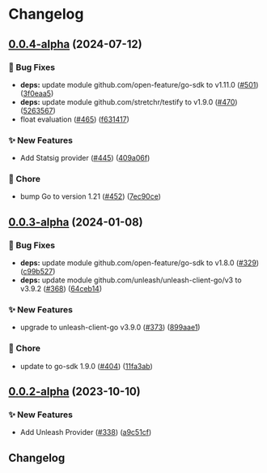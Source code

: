 # Changelog

## [0.0.4-alpha](https://github.com/open-feature/go-sdk-contrib/compare/providers/unleash/v0.0.3-alpha...providers/unleash/v0.0.4-alpha) (2024-07-12)


### 🐛 Bug Fixes

* **deps:** update module github.com/open-feature/go-sdk to v1.11.0 ([#501](https://github.com/open-feature/go-sdk-contrib/issues/501)) ([3f0eaa5](https://github.com/open-feature/go-sdk-contrib/commit/3f0eaa575500baa663dc24dbfc6cf8214565471f))
* **deps:** update module github.com/stretchr/testify to v1.9.0 ([#470](https://github.com/open-feature/go-sdk-contrib/issues/470)) ([5263567](https://github.com/open-feature/go-sdk-contrib/commit/52635679b633e01e23196885a4a98d3cecbc8822))
* float evaluation ([#465](https://github.com/open-feature/go-sdk-contrib/issues/465)) ([f631417](https://github.com/open-feature/go-sdk-contrib/commit/f631417d3b545c075253d7b83ccd20366bcdd833))


### ✨ New Features

* Add Statsig provider ([#445](https://github.com/open-feature/go-sdk-contrib/issues/445)) ([409a06f](https://github.com/open-feature/go-sdk-contrib/commit/409a06fcf0157469495cf759692f333ae9d808f6))


### 🧹 Chore

* bump Go to version 1.21 ([#452](https://github.com/open-feature/go-sdk-contrib/issues/452)) ([7ec90ce](https://github.com/open-feature/go-sdk-contrib/commit/7ec90ce4f9b06670187561afd9e342eed4228be1))

## [0.0.3-alpha](https://github.com/open-feature/go-sdk-contrib/compare/providers/unleash/v0.0.2-alpha...providers/unleash/v0.0.3-alpha) (2024-01-08)


### 🐛 Bug Fixes

* **deps:** update module github.com/open-feature/go-sdk to v1.8.0 ([#329](https://github.com/open-feature/go-sdk-contrib/issues/329)) ([c99b527](https://github.com/open-feature/go-sdk-contrib/commit/c99b52728bad9dce52bfb78a08ae5f4eea83a397))
* **deps:** update module github.com/unleash/unleash-client-go/v3 to v3.9.2 ([#368](https://github.com/open-feature/go-sdk-contrib/issues/368)) ([64ceb14](https://github.com/open-feature/go-sdk-contrib/commit/64ceb14a50ebe065106b83dde50269dce3ce4d25))


### ✨ New Features

* upgrade to unleash-client-go v3.9.0 ([#373](https://github.com/open-feature/go-sdk-contrib/issues/373)) ([899aae1](https://github.com/open-feature/go-sdk-contrib/commit/899aae1f4f13446225333579e9024cd3c1a93a42))


### 🧹 Chore

* update to go-sdk 1.9.0 ([#404](https://github.com/open-feature/go-sdk-contrib/issues/404)) ([11fa3ab](https://github.com/open-feature/go-sdk-contrib/commit/11fa3aba065a6dd81caca30e76efc16fb64a25e3))

## [0.0.2-alpha](https://github.com/open-feature/go-sdk-contrib/compare/providers/unleash-v0.0.1-alpha...providers/unleash/v0.0.2-alpha) (2023-10-10)


### ✨ New Features

* Add Unleash Provider ([#338](https://github.com/open-feature/go-sdk-contrib/issues/338)) ([a9c51cf](https://github.com/open-feature/go-sdk-contrib/commit/a9c51cf55bb1051a81cf448ffc735dfd70700a84))

## Changelog

